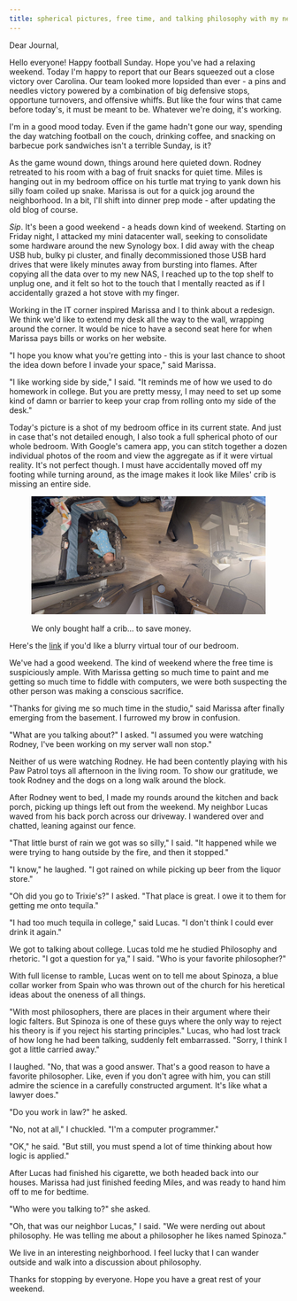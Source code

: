 ```yaml
---
title: spherical pictures, free time, and talking philosophy with my neighbor
---
```


Dear Journal,

Hello everyone!  Happy football Sunday.  Hope you've had a relaxing
weekend.  Today I'm happy to report that our Bears squeezed out a
close victory over Carolina.  Our team looked more lopsided than
ever - a pins and needles victory powered by a combination of big
defensive stops, opportune turnovers, and offensive whiffs.  But like
the four wins that came before today's, it must be meant to be.
Whatever we're doing, it's working.

I'm in a good mood today.  Even if the game hadn't gone our way,
spending the day watching football on the couch, drinking coffee, and
snacking on barbecue pork sandwiches isn't a terrible Sunday, is it?

As the game wound down, things around here quieted down.  Rodney
retreated to his room with a bag of fruit snacks for quiet time.
Miles is hanging out in my bedroom office on his turtle mat trying to
yank down his silly foam coiled up snake.  Marissa is out for a quick
jog around the neighborhood.  In a bit, I'll shift into dinner prep
mode - after updating the old blog of course.

_Sip_.  It's been a good weekend - a heads down kind of weekend.
Starting on Friday night, I attacked my mini datacenter wall, seeking
to consolidate some hardware around the new Synology box.  I did away
with the cheap USB hub, bulky pi cluster, and finally decommissioned
those USB hard drives that were likely minutes away from bursting into
flames.  After copying all the data over to my new NAS, I reached up
to the top shelf to unplug one, and it felt so hot to the touch that I
mentally reacted as if I accidentally grazed a hot stove with my
finger.

Working in the IT corner inspired Marissa and I to think about a
redesign.  We think we'd like to extend my desk all the way to the
wall, wrapping around the corner.  It would be nice to have a second
seat here for when Marissa pays bills or works on her website.

"I hope you know what you're getting into - this is your last chance
to shoot the idea down before I invade your space," said Marissa.

"I like working side by side," I said.  "It reminds me of how we used
to do homework in college.  But you are pretty messy, I may need to
set up some kind of damn or barrier to keep your crap from rolling
onto my side of the desk."

Today's picture is a shot of my bedroom office in its current state.
And just in case that's not detailed enough, I also took a full
spherical photo of our whole bedroom.  With Google's camera app, you
can stitch together a dozen individual photos of the room and view the
aggregate as if it were virtual reality.  It's not perfect though.  I
must have accidentally moved off my footing while turning around, as
the image makes it look like Miles' crib is missing an entire side.

<figure>
  <a href="/images/2020-10-18-crib.png">
    <img alt="2020 10 18 crib" src="/images/2020-10-18-crib.png"/>
  </a>
  <figcaption>
    <p>We only
bought half a crib... to save money.</p>
  </figcaption>
</figure>

Here's the [link] if you'd like a blurry virtual tour of our bedroom.

[link]: https://photos.app.goo.gl/VbH3nsqzdazUvqjf9

We've had a good weekend.  The kind of weekend where the free time is
suspiciously ample.  With Marissa getting so much time to paint and me
getting so much time to fiddle with computers, we were both suspecting
the other person was making a conscious sacrifice.

"Thanks for giving me so much time in the studio," said Marissa after
finally emerging from the basement.  I furrowed my brow in confusion.

"What are you talking about?" I asked.  "I assumed you were watching
Rodney, I've been working on my server wall non stop."

Neither of us were watching Rodney.  He had been contently playing
with his Paw Patrol toys all afternoon in the living room.  To show
our gratitude, we took Rodney and the dogs on a long walk around the
block.

After Rodney went to bed, I made my rounds around the kitchen and back
porch, picking up things left out from the weekend.  My neighbor Lucas
waved from his back porch across our driveway.  I wandered over and
chatted, leaning against our fence.

"That little burst of rain we got was so silly," I said.  "It happened
while we were trying to hang outside by the fire, and then it
stopped."

"I know," he laughed.  "I got rained on while picking up beer from the
liquor store."

"Oh did you go to Trixie's?" I asked.  "That place is great.  I owe it
to them for getting me onto tequila."

"I had too much tequila in college," said Lucas.  "I don't think I
could ever drink it again."

We got to talking about college.  Lucas told me he studied Philosophy
and rhetoric.  "I got a question for ya," I said.  "Who is your
favorite philosopher?"

With full license to ramble, Lucas went on to tell me about Spinoza, a
blue collar worker from Spain who was thrown out of the church for his
heretical ideas about the oneness of all things.

"With most philosophers, there are places in their argument where
their logic falters.  But Spinoza is one of these guys where the only
way to reject his theory is if you reject his starting principles."
Lucas, who had lost track of how long he had been talking, suddenly
felt embarrassed.  "Sorry, I think I got a little carried away."

I laughed.  "No, that was a good answer.  That's a good reason to have
a favorite philosopher.  Like, even if you don't agree with him, you
can still admire the science in a carefully constructed argument.
It's like what a lawyer does."

"Do you work in law?" he asked.

"No, not at all," I chuckled.  "I'm a computer programmer."

"OK," he said.  "But still, you must spend a lot of time thinking
about how logic is applied."

After Lucas had finished his cigarette, we both headed back into our
houses.  Marissa had just finished feeding Miles, and was ready to
hand him off to me for bedtime.

"Who were you talking to?" she asked.

"Oh, that was our neighbor Lucas," I said.  "We were nerding out about
philosophy.  He was telling me about a philosopher he likes named
Spinoza."

We live in an interesting neighborhood.  I feel lucky that I can
wander outside and walk into a discussion about philosophy.

Thanks for stopping by everyone.  Hope you have a great rest of your
weekend.
